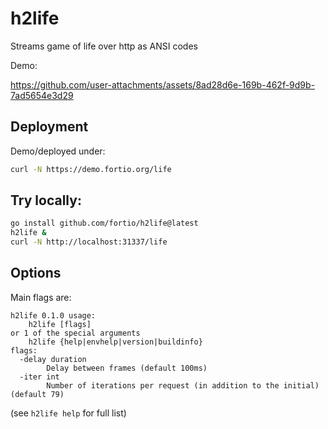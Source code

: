 # h2life

Streams game of life over http as ANSI codes

Demo:

https://github.com/user-attachments/assets/8ad28d6e-169b-462f-9d9b-7ad5654e3d29


## Deployment

Demo/deployed under:
```bash
curl -N https://demo.fortio.org/life
```


## Try locally:

```bash
go install github.com/fortio/h2life@latest
h2life &
curl -N http://localhost:31337/life
```

## Options

Main flags are:
```
h2life 0.1.0 usage:
	h2life [flags] 
or 1 of the special arguments
	h2life {help|envhelp|version|buildinfo}
flags:
  -delay duration
    	Delay between frames (default 100ms)
  -iter int
    	Number of iterations per request (in addition to the initial) (default 79)
```
(see `h2life help` for full list)

